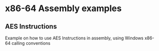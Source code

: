 # x86-64 Assembly examples

## AES Instructions
 Example on how to use AES Instructions in assembly, using Windows x86-64 calling conventions